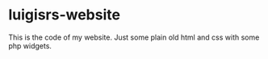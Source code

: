 luigisrs-website
================

This is the code of my website.
Just some plain old html and css with some php widgets.
